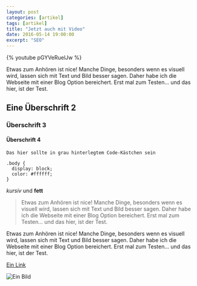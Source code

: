 ```yaml
---
layout: post
categories: [artikel]
tags: [artikel]
title: "Jetzt auch mit Video"
date: 2016-05-14 19:00:00
excerpt: "SEO"
---
```


{% youtube pGYVeRuelJw %}

Etwas zum Anhören ist nice! Manche Dinge, besonders wenn es visuell wird, lassen sich mit Text und Bild besser sagen. Daher habe ich die Webseite mit einer Blog Option bereichert. Erst mal zum Testen... und das hier, ist der Test.

## Eine Überschrift 2

### Überschrift 3

#### Überschrift 4

`Das hier sollte in grau hinterlegtem Code-Kästchen sein`

```
.body {
  display: block;
  color: #ffffff;
}
```

*kursiv* und **fett**

> Etwas zum Anhören ist nice! Manche Dinge, besonders wenn es visuell wird, lassen sich mit Text und Bild besser sagen. Daher habe ich die Webseite mit einer Blog Option bereichert. Erst mal zum Testen... und das hier, ist der Test.

Etwas zum Anhören ist nice! Manche Dinge, besonders wenn es visuell wird, lassen sich mit Text und Bild besser sagen. Daher habe ich die Webseite mit einer Blog Option bereichert. Erst mal zum Testen... und das hier, ist der Test.

[Ein Link](https://aethermonolog.de)

![Ein Bild]({{site.url}}/images/profile-600.jpg)
